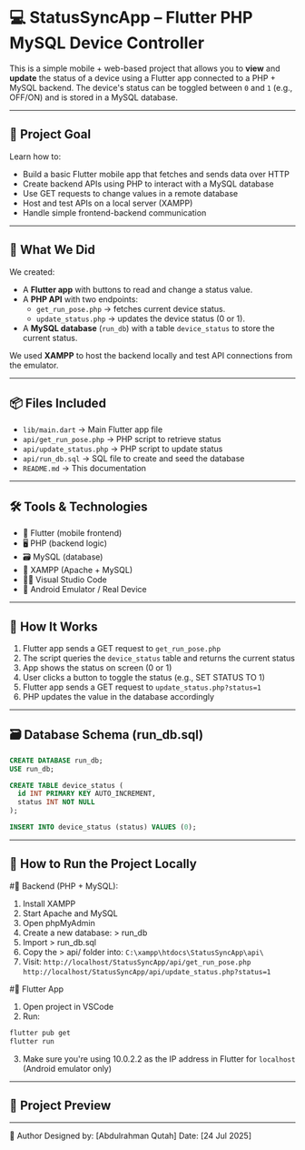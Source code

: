 # 💻 StatusSyncApp – Flutter PHP MySQL Device Controller

This is a simple mobile + web-based project that allows you to **view** and **update** the status of a device using a Flutter app connected to a PHP + MySQL backend. The device's status can be toggled between `0` and `1` (e.g., OFF/ON) and is stored in a MySQL database.

---

## 🎯 Project Goal  
Learn how to:
- Build a basic Flutter mobile app that fetches and sends data over HTTP  
- Create backend APIs using PHP to interact with a MySQL database  
- Use GET requests to change values in a remote database  
- Host and test APIs on a local server (XAMPP)  
- Handle simple frontend-backend communication

---

## 🧱 What We Did

We created:
- A **Flutter app** with buttons to read and change a status value.
- A **PHP API** with two endpoints:
  - `get_run_pose.php` → fetches current device status.
  - `update_status.php` → updates the device status (0 or 1).
- A **MySQL database** (`run_db`) with a table `device_status` to store the current status.

We used **XAMPP** to host the backend locally and test API connections from the emulator.

---

## 📦 Files Included

- `lib/main.dart` → Main Flutter app file  
- `api/get_run_pose.php` → PHP script to retrieve status  
- `api/update_status.php` → PHP script to update status  
- `api/run_db.sql` → SQL file to create and seed the database  
- `README.md` → This documentation

---

## 🛠️ Tools & Technologies  
- 🧠 Flutter (mobile frontend)  
- 🖥️ PHP (backend logic)  
- 🗃️ MySQL (database)  
- 🧰 XAMPP (Apache + MySQL)  
- 🧑‍💻 Visual Studio Code  
- 📱 Android Emulator / Real Device

---

## 🧪 How It Works

1. Flutter app sends a GET request to `get_run_pose.php`
2. The script queries the `device_status` table and returns the current status
3. App shows the status on screen (0 or 1)
4. User clicks a button to toggle the status (e.g., SET STATUS TO 1)
5. Flutter app sends a GET request to `update_status.php?status=1`
6. PHP updates the value in the database accordingly

---

## 🗃️ Database Schema (run_db.sql)

```sql
CREATE DATABASE run_db;
USE run_db;

CREATE TABLE device_status (
  id INT PRIMARY KEY AUTO_INCREMENT,
  status INT NOT NULL
);

INSERT INTO device_status (status) VALUES (0);
```
---

## 🚀 How to Run the Project Locally

#🧩 Backend (PHP + MySQL):
1. Install XAMPP
2. Start Apache and MySQL
3. Open phpMyAdmin
4. Create a new database: > run_db
5. Import > run_db.sql
6. Copy the > api/ folder into:
`C:\xampp\htdocs\StatusSyncApp\api\`
7. Visit:
`http://localhost/StatusSyncApp/api/get_run_pose.php`
`http://localhost/StatusSyncApp/api/update_status.php?status=1`

#📱 Flutter App
1. Open project in VSCode
2. Run:
```bash
flutter pub get
flutter run
```
3. Make sure you're using 10.0.2.2 as the IP address in Flutter for `localhost` (Android emulator only)

---

## 📸 Project Preview

---

👤 Author
Designed by: [Abdulrahman Qutah]
Date: [24 Jul 2025]
